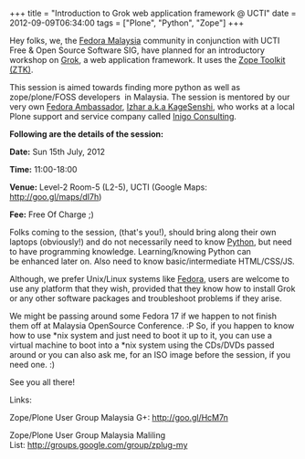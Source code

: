 +++
title = "Introduction to Grok web application framework @ UCTI"
date = 2012-09-09T06:34:00
tags = ["Plone", "Python", "Zope"]
+++

Hey folks, we, the [Fedora Malaysia](http://fedora.my) community in conjunction with UCTI Free & Open Source Software SIG, have planned for an introductory workshop on [Grok](http://grok.zope.org), a web application framework. It uses the [Zope Toolkit (ZTK)](http://docs.zope.org/zopetoolkit).


This session is aimed towards finding more python as well as zope/plone/FOSS developers  in Malaysia. The session is mentored by our very own [Fedora Ambassador](https://fedoraproject.org/wiki/Ambassadors), [Izhar a.k.a KageSenshi](http://blog.kagesenshi.org), who works at a local Plone support and service company called [Inigo Consulting](http://www.inigo-tech.com).

**Following are the details of the session:**

**Date:** Sun 15th July, 2012

**Time:** 11:00-18:00

**Venue:** Level-2 Room-5 (L2-5), UCTI (Google Maps:
http://goo.gl/maps/dI7h)

**Fee:** Free Of Charge ;)

Folks coming to the session, (that's you!), should bring along their own laptops (obviously!) and do not necessarily need to know [Python](http://python.org), but need to have programming knowledge. Learning/knowing Python can be enhanced later on. Also need to know basic/intermediate HTML/CSS/JS.

Although, we prefer Unix/Linux systems like [Fedora](https://fedoraproject.org), users are welcome to use any platform that they wish, provided that they know how to install Grok or any other software packages and troubleshoot problems if they arise.

We might be passing around some Fedora 17 if we happen to not finish them off at Malaysia OpenSource Conference. :P So, if you happen to know how to use \*nix system and just need to boot it up to it, you can use a virtual machine to boot into a \*nix system using the CDs/DVDs passed around or you can also ask me, for an ISO image before the session, if you need one. :)

See you all there!

Links:

Zope/Plone User Group Malaysia G+: http://goo.gl/HcM7n

Zope/Plone User Group Malaysia Maliling List: http://groups.google.com/group/zplug-my
